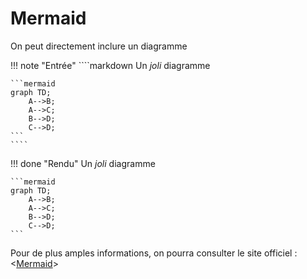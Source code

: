 # Mermaid

On peut directement inclure un diagramme 

!!! note "Entrée"
    ````markdown
    Un _joli_ diagramme

    ```mermaid
    graph TD;
        A-->B;
        A-->C;
        B-->D;
        C-->D;
    ```
    ````

!!! done "Rendu"
    Un _joli_ diagramme

    ```mermaid
    graph TD;
        A-->B;
        A-->C;
        B-->D;
        C-->D;
    ```


Pour de plus amples informations, on pourra consulter le site officiel : <[Mermaid](https://mermaid-js.github.io/mermaid/#/)>